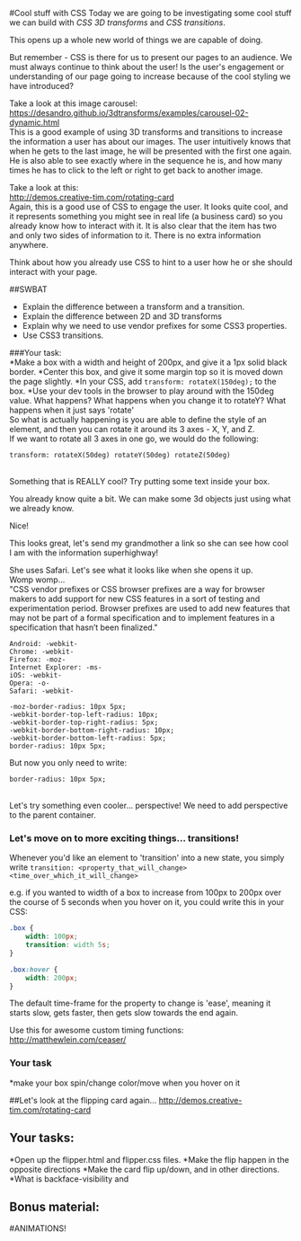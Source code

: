 #Cool stuff with CSS
Today we are going to be investigating some cool stuff we can build with *CSS 3D transforms* and *CSS transitions*. 

This opens up a whole new world of things we are capable of doing. 

But remember - CSS is there for us to present our pages to an audience. We must always continue to think about the user! Is the user's engagement or understanding of our page going to increase because of the cool styling we have introduced?


Take a look at this image carousel:<br>
https://desandro.github.io/3dtransforms/examples/carousel-02-dynamic.html
<br>
This is a good example of using 3D transforms and transitions to increase the information a user has about our images. The user intuitively knows that when he gets to the last image, he will be presented with the first one again. He is also able to see exactly where in the sequence he is, and how many times he has to click to the left or right to get back to another image.
<br>

Take a look at this:<br>
http://demos.creative-tim.com/rotating-card
<br>
Again, this is a good use of CSS to engage the user. It looks quite cool, and it represents something you might see in real life (a business card) so you already know how to interact with it. It is also clear that the item has two and only two sides of information to it. There is no extra information anywhere.
<br>

Think about how you already use CSS to hint to a user how he or she should interact with your page. 

##SWBAT
- Explain the difference between a transform and a transition.
- Explain the difference between 2D and 3D transforms
- Explain why we need to use vendor prefixes for some CSS3 properties.
- Use CSS3 transitions.

###Your task:<br>
*Make a box with a width and height of 200px, and give it a 1px solid black border.
*Center this box, and give it some margin top so it is moved down the page slightly.
*In your CSS, add ```transform: rotateX(150deg);``` to the box.
*Use your dev tools in the browser to play around with the 150deg value. What happens? What happens when you change it to rotateY? What happens when it just says 'rotate'
<br>
So what is actually happening is you are able to define the style of an element, and then you can rotate it around its 3 axes - X, Y, and Z.
<br>
If we want to rotate all 3 axes in one go, we would do the following:

```
transform: rotateX(50deg) rotateY(50deg) rotateZ(50deg)
```
<br>
Something that is REALLY cool? Try putting some text inside your box.

You already know quite a bit. We can make some 3d objects just using what we already know. 

Nice!

This looks great, let's send my grandmother a link so she can see how cool I am with the information superhighway!

She uses Safari. Let's see what it looks like when she opens it up.
<br>
Womp womp...
<br>
"CSS vendor prefixes or CSS browser prefixes are a way for browser makers to add support for new CSS features in a sort of testing and experimentation period. Browser prefixes are used to add new features that may not be part of a formal specification and to implement features in a specification that hasn’t been finalized."

```
Android: -webkit-
Chrome: -webkit-
Firefox: -moz-
Internet Explorer: -ms-
iOS: -webkit-
Opera: -o-
Safari: -webkit-
```

```
-moz-border-radius: 10px 5px;
-webkit-border-top-left-radius: 10px;
-webkit-border-top-right-radius: 5px;
-webkit-border-bottom-right-radius: 10px;
-webkit-border-bottom-left-radius: 5px;
border-radius: 10px 5px;
```

But now you only need to write:
```
border-radius: 10px 5px;
```
<br>
Let's try something even cooler... perspective!
We need to add perspective to the parent container.
<br>

### Let's move on to more exciting things... transitions!
Whenever you'd like an element to 'transition' into a new state, you simply write ```transition: <property_that_will_change> <time_over_which_it_will_change>```

e.g. if you wanted to width of a box to increase from 100px to 200px over the course of 5 seconds when you hover on it, you could write this in your CSS:

```css
.box {
	width: 100px;
	transition: width 5s;
}

.box:hover {
	width: 200px;
}

```

The default time-frame for the property to change is 'ease', meaning it starts slow, gets faster, then gets slow towards the end again.

Use this for awesome custom timing functions:<br>
http://matthewlein.com/ceaser/


### Your task
*make your box spin/change color/move when you hover on it

##Let's look at the flipping card again...
http://demos.creative-tim.com/rotating-card
<br>


## Your tasks:
*Open up the flipper.html and flipper.css files.
*Make the flip happen in the opposite directions
*Make the card flip up/down, and in other directions.
*What is backface-visibility and  

## Bonus material:
#ANIMATIONS!





